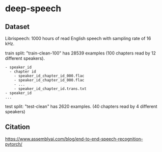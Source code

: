 # deep-speech

## Dataset
Librispeech: 1000 hours of read English speech with sampling rate of 16 kHz.

train split: "train-clean-100" has 28539 examples (100 chapters read by 12 different speakers).
```
- speaker_id
  - chapter id
    - speaker_id_chapter_id_000.flac
    - speaker_id_chapter_id_000.flac
    - ...
    - speaker_id_chapter_id.trans.txt
- speaker_id
...  
```

test split: "test-clean" has 2620 examples. (40 chapters read by 4 different speakers)

## Citation
https://www.assemblyai.com/blog/end-to-end-speech-recognition-pytorch/
